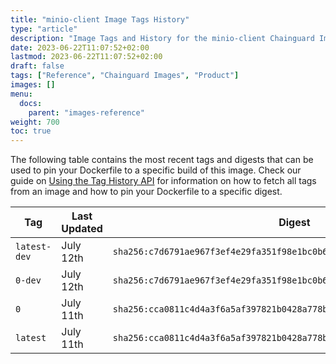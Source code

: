 ```yaml
---
title: "minio-client Image Tags History"
type: "article"
description: "Image Tags and History for the minio-client Chainguard Image"
date: 2023-06-22T11:07:52+02:00
lastmod: 2023-06-22T11:07:52+02:00
draft: false
tags: ["Reference", "Chainguard Images", "Product"]
images: []
menu:
  docs:
    parent: "images-reference"
weight: 700
toc: true
---
```


The following table contains the most recent tags and digests that can be used to pin your Dockerfile to a specific build of this image. Check our guide on [Using the Tag History API](/chainguard/chainguard-images/using-the-tag-history-api/) for information on how to fetch all tags from an image and how to pin your Dockerfile to a specific digest.

| Tag          | Last Updated | Digest                                                                    |
|--------------|--------------|---------------------------------------------------------------------------|
| `latest-dev` | July 12th    | `sha256:c7d6791ae967f3ef4e29fa351f98e1bc0b6ddaff6ef2c89b5451b5e3aebccd79` |
| `0-dev`      | July 12th    | `sha256:c7d6791ae967f3ef4e29fa351f98e1bc0b6ddaff6ef2c89b5451b5e3aebccd79` |
| `0`          | July 11th    | `sha256:cca0811c4d4a3f6a5af397821b0428a778b3d27c7404e3e0cdb9504ef1e61520` |
| `latest`     | July 11th    | `sha256:cca0811c4d4a3f6a5af397821b0428a778b3d27c7404e3e0cdb9504ef1e61520` |
